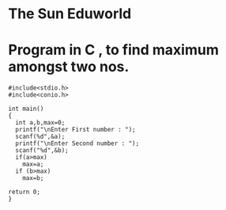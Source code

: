 # The Sun Eduworld
# Program in C , to find maximum amongst two nos.
```
#include<stdio.h>
#include<conio.h>

int main()
{
  int a,b,max=0;
  printf("\nEnter First number : ");
  scanf(%d",&a);
  printf("\nEnter Second number : ");
  scanf("%d",&b);
  if(a>max)
    max=a;
  if (b>max)
    max=b;

return 0;
}
```


